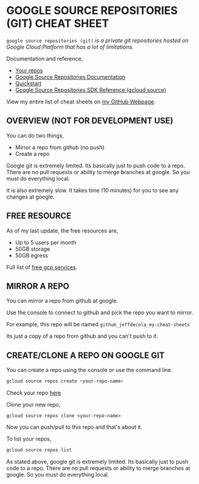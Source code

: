 # GOOGLE SOURCE REPOSITORIES (GIT) CHEAT SHEET

`google source repositories (git)` _is a private git
repositories hosted on Google Cloud Platform that has a
lot of limitations._

Documentation and reference,

* [Your repos](https://source.cloud.google.com/repos)
* [Google Source Repositories Documentation](https://cloud.google.com/source-repositories/docs/)
* [Quickstart](https://cloud.google.com/source-repositories/docs/quickstart)
* [Google Source Repositories SDK Reference (gcloud source)](https://cloud.google.com/sdk/gcloud/reference/source/)

View my entire list of cheat sheets on
[my GitHub Webpage](https://jeffdecola.github.io/my-cheat-sheets/).

## OVERVIEW (NOT FOR DEVELOPMENT USE)

You can do two things,

* Mirror a repo from github (no push)
* Create a repo

Google git is extremely limited. Its basically just to push
code to a repo. There are no pull requests or ability to
merge branches at google.  So you must do everything local.

It is also extremely slow.  It takes time (10 minutes)
for you to see any changes at google.

## FREE RESOURCE

As of my last update, the free resources are,

* Up to 5 users per month
* 50GB storage
* 50GB egress

Full list of [free gcp services](https://cloud.google.com/free/docs/gcp-free-tier).

## MIRROR A REPO

You can mirror a repo from github at google.

Use the console to connect to github and pick the repo you want to mirror.

For example, this repo will be named `github_jeffdecola_my-cheat-sheets`

Its just a copy of a repo from github and you can't push to it.

## CREATE/CLONE A REPO ON GOOGLE GIT

You can create a repo using the console or use the command line.

```bash
gcloud source repos create <your-repo-name>
```

Check your repo [here](https://source.cloud.google.com/repos)

Clone your new repo,

```
gcloud source repos clone <your-repo-name>
```

Now you can push/pull to this repo and that's about it.

To list your repos,

```bash
gcloud source repos list
```

As stated above, google git is extremely limited. Its basically just to push
code to a repo. There are no pull requests or ability to
merge branches at google.  So you must do everything local.
